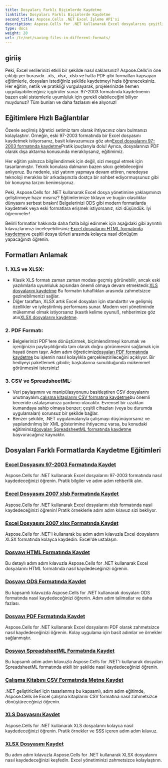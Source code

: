 ```yaml
---
title: Dosyaları Farklı Biçimlerde Kaydetme
linktitle: Dosyaları Farklı Biçimlerde Kaydetme
second_title: Aspose.Cells .NET Excel İşleme API'si
description: Aspose.Cells for .NET kullanarak Excel dosyalarını çeşitli formatlarda kaydetmeye ilişkin kapsamlı eğitimleri keşfedin. Excel becerilerinizi geliştirin.
type: docs
weight: 28
url: /tr/net/saving-files-in-different-formats/
---
```

## giriiş

Peki, Excel verilerinizi etkili bir şekilde nasıl saklarsınız? Aspose.Cells'in öne çıktığı yer burasıdır. .xls, .xlsx, .xlsb ve hatta PDF gibi formatları kapsayan eğitimlerle, dosyaları istediğiniz şekilde kaydetmeyi hızla öğreneceksiniz. Her eğitim, netlik ve pratikliği vurgulayarak, projelerinizde hemen uygulayabileceğiniz içgörüler sunar. 97-2003 formatında kaydetmenin bazen eski sistemlerle uyumluluk için gerekli olabileceğini biliyor muydunuz? Tüm bunları ve daha fazlasını ele alıyoruz!

## Eğitimlere Hızlı Bağlantılar
 Özenle seçilmiş öğretici setimiz tam olarak ihtiyacınız olanı bulmanızı kolaylaştırır. Örneğin, eski 97-2003 formatında bir Excel dosyasını kaydetmek istiyorsanız, basit kılavuzumuza göz atın[Excel dosyalarını 97-2003 formatında kaydetme](./save-excel-file-in-97-2003-format/)Pratik ipuçlarıyla dolu! Ayrıca, dosyalarınızı PDF olarak dışa aktarma konusunda meraklıysanız, eğitimimiz.

Her eğitim yalnızca bilgilendirmek için değil, sizi meşgul etmek için tasarlanmıştır. Teknik konulara dalmanın bazen sıkıcı gelebileceğini anlıyoruz. Bu nedenle, sizi yatırım yapmaya devam ettiren, neredeyse teknoloji meraklısı bir arkadaşınızla dostça bir sohbet ediyormuşsunuz gibi bir konuşma tarzını benimsiyoruz.

Peki, Aspose.Cells for .NET kullanarak Excel dosya yönetimine yaklaşımınızı geliştirmeye hazır mısınız? Eğitimlerimize tıklayın ve bugün olasılıklar dünyasını serbest bırakın! Belgelerinizi ODS gibi modern formatlarda kaydetmek veya eski formatlara erişmek istiyorsanız, sizi düşündük. İyi öğrenmeler! 

 Belirli formatlar hakkında daha fazla bilgi edinmek için aşağıdaki gibi ayrıntılı kılavuzlarımızı inceleyebilirsiniz:[Excel dosyalarını HTML formatında kaydetme](./save-file-in-html-format/)ve çeşitli dosya türleri arasında kolayca nasıl dönüşüm yapacağınızı öğrenin.

## Formatları Anlamak

### 1. XLS ve XLSX: 
- Klasik XLS formatı zaman zaman modası geçmiş görünebilir, ancak eski yazılımlarla uyumluluk açısından önemli olmaya devam etmektedir.[XLS dosyalarını kaydetme](./save-xls-file/) Bu formatın tuhaflıkları arasında zahmetsizce gezinebilmenizi sağlar. 
-  Diğer taraftan, XLSX artık Excel dosyaları için standarttır ve gelişmiş özellikler ve iyileştirilmiş performans sunar. Modern veri yönetiminde mükemmel olmak istiyorsanız (kasıtlı kelime oyunu!), rehberimize göz atın[XLSX dosyalarını kaydetme](./save-xlsx-file/).

### 2. PDF Formatı:
-  Belgelerinizi PDF'lere dönüştürmek, biçimlendirmeyi korumak ve içeriğinizin paylaşıldığında tam olarak doğru görünmesini sağlamak için hayati önem taşır. Adım adım öğreticimiz[dosyaları PDF formatında kaydetme](./save-file-in-pdf-format/) bu işlemin nasıl kolaylıkla gerçekleştirileceğini açıklıyor. Bir hediyeyi paketlemek gibidir; başkalarına sunulduğunda mükemmel görünmesini istersiniz!

### 3. CSV ve SpreadsheetML:
-  Veri paylaşımını ve manipülasyonunu basitleştiren CSV dosyalarını unutmayalım.[çalışma kitaplarını CSV formatına kaydetme](./save-workbook-to-text-csv-format/)bu önemli beceride ustalaşmanıza yardımcı olacaktır. Evrensel bir uzaktan kumandaya sahip olmaya benzer; çeşitli cihazları (veya bu durumda uygulamaları) sorunsuz bir şekilde bağlar.
-  Benzer şekilde, .NET uygulamalarıyla çalışmayı düşünüyorsanız ve yapılandırılmış bir XML gösterimine ihtiyacınız varsa, bu konudaki eğitimimiz[dosyaları SpreadsheetML formatında kaydetme](./save-file-in-spreadsheetml-format/) başvuracağınız kaynaktır.

## Dosyaları Farklı Formatlarda Kaydetme Eğitimleri
### [Excel Dosyasını 97-2003 Formatında Kaydet](./save-excel-file-in-97-2003-format/)
Aspose.Cells for .NET kullanarak Excel dosyalarını 97-2003 formatında nasıl kaydedeceğinizi öğrenin. Pratik bilgiler ve adım adım rehberlik alın.
### [Excel Dosyasını 2007 xlsb Formatında Kaydet](./save-excel-file-in-2007-xlsb-format/)
Aspose.Cells for .NET kullanarak Excel dosyalarını xlsb formatında nasıl kaydedeceğinizi öğrenin! Pratik örneklerle adım adım kılavuz sizi bekliyor.
### [Excel Dosyasını 2007 xlsx Formatında Kaydet](./save-excel-file-in-2007-xlsx-format/)
Aspose.Cells for .NET'i kullanarak bu adım adım kılavuzla Excel dosyalarını XLSX formatında kolayca kaydedin. Excel'de ustalaşın.
### [Dosyayı HTML Formatında Kaydet](./save-file-in-html-format/)
Bu detaylı adım adım kılavuzla Aspose.Cells for .NET kullanarak Excel dosyalarını HTML formatında nasıl kaydedeceğinizi öğrenin.
### [Dosyayı ODS Formatında Kaydet](./save-file-in-ods-format/)
Bu kapsamlı kılavuzda Aspose.Cells for .NET kullanarak dosyaları ODS formatında nasıl kaydedeceğinizi öğrenin. Adım adım talimatlar ve daha fazlası.
### [Dosyayı PDF Formatında Kaydet](./save-file-in-pdf-format/)
Aspose.Cells for .NET kullanarak Excel dosyalarını PDF olarak zahmetsizce nasıl kaydedeceğinizi öğrenin. Kolay uygulama için basit adımlar ve örnekler sağlanmıştır.
### [Dosyayı SpreadsheetML Formatında Kaydet](./save-file-in-spreadsheetml-format/)
Bu kapsamlı adım adım kılavuzla Aspose.Cells for .NET'i kullanarak dosyaları SpreadsheetML formatında etkili bir şekilde nasıl kaydedeceğinizi öğrenin.
### [Çalışma Kitabını CSV Formatında Metne Kaydet](./save-workbook-to-text-csv-format/)
.NET geliştiricileri için tasarlanmış bu kapsamlı, adım adım eğitimde, Aspose.Cells ile Excel çalışma kitaplarını CSV formatına nasıl zahmetsizce dönüştüreceğinizi öğrenin.
### [XLS Dosyasını Kaydet](./save-xls-file/)
Aspose.Cells for .NET kullanarak XLS dosyalarını kolayca nasıl kaydedeceğinizi öğrenin. Pratik örnekler ve SSS içeren adım adım kılavuz.
### [XLSX Dosyasını Kaydet](./save-xlsx-file/)
Bu adım adım kılavuzla Aspose.Cells for .NET kullanarak XLSX dosyalarını nasıl kaydedeceğinizi keşfedin. Excel yönetiminizi zahmetsizce kolaylaştırın.